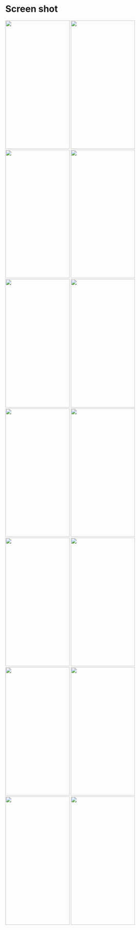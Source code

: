 # Screen shot

<img src = "" width = "200" height = "400">  <img src = "" width = "200" height = "400">
<img src = "" width = "200" height = "400">  <img src = "" width = "200" height = "400">
<img src = "" width = "200" height = "400">  <img src = "" width = "200" height = "400">
<img src = "" width = "200" height = "400">  <img src = "" width = "200" height = "400">
<img src = "" width = "200" height = "400">  <img src = "" width = "200" height = "400">
<img src = "" width = "200" height = "400">  <img src = "" width = "200" height = "400">
<img src = "" width = "200" height = "400">  <img src = "" width = "200" height = "400">
